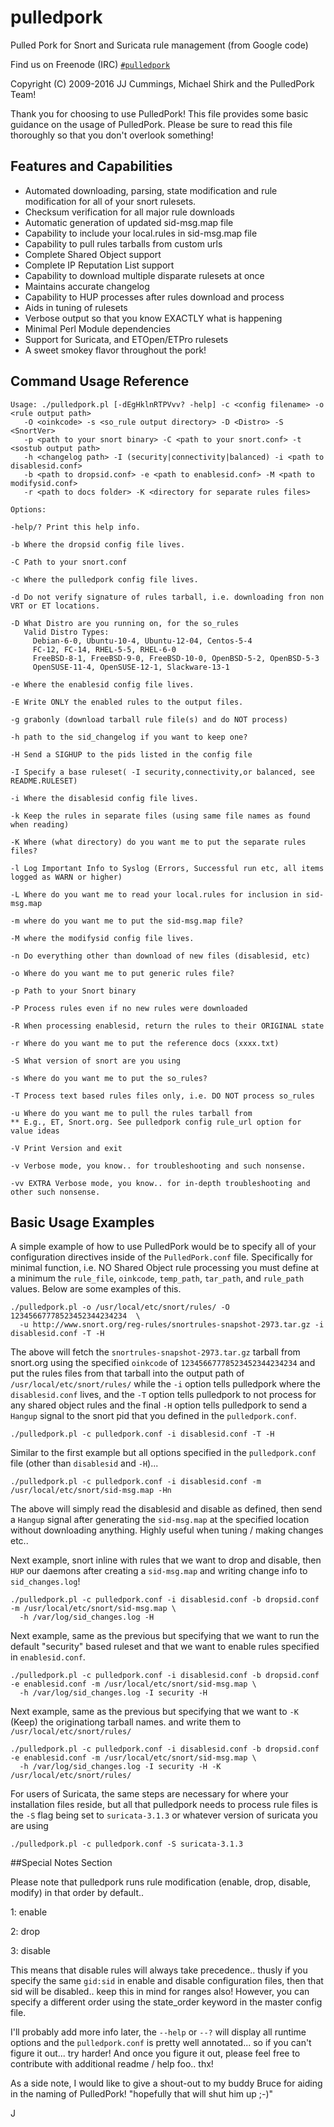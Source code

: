 pulledpork
==========

Pulled Pork for Snort and Suricata rule management (from Google code)

Find us on Freenode (IRC) [`#pulledpork`](https://webchat.freenode.net/?channels=pulledpork)

Copyright (C) 2009-2016 JJ Cummings, Michael Shirk and the PulledPork Team!


Thank you for choosing to use PulledPork!  This file provides some basic
guidance on the usage of PulledPork.  Please be sure to read this file
thoroughly so that you don't overlook something!


## Features and Capabilities

 * Automated downloading, parsing, state modification and rule modification
   for all of your snort rulesets.
 * Checksum verification for all major rule downloads
 * Automatic generation of updated sid-msg.map file
 * Capability to include your local.rules in sid-msg.map file
 * Capability to pull rules tarballs from custom urls
 * Complete Shared Object support
 * Complete IP Reputation List support
 * Capability to download multiple disparate rulesets at once
 * Maintains accurate changelog
 * Capability to HUP processes after rules download and process
 * Aids in tuning of rulesets
 * Verbose output so that you know EXACTLY what is happening
 * Minimal Perl Module dependencies
 * Support for Suricata, and ETOpen/ETPro rulesets
 * A sweet smokey flavor throughout the pork!


## Command Usage Reference

    Usage: ./pulledpork.pl [-dEgHklnRTPVvv? -help] -c <config filename> -o <rule output path>
       -O <oinkcode> -s <so_rule output directory> -D <Distro> -S <SnortVer>
       -p <path to your snort binary> -C <path to your snort.conf> -t <sostub output path>
       -h <changelog path> -I (security|connectivity|balanced) -i <path to disablesid.conf>
       -b <path to dropsid.conf> -e <path to enablesid.conf> -M <path to modifysid.conf>
       -r <path to docs folder> -K <directory for separate rules files>

    Options:

    -help/? Print this help info.

    -b Where the dropsid config file lives.

    -C Path to your snort.conf

    -c Where the pulledpork config file lives.

    -d Do not verify signature of rules tarball, i.e. downloading fron non VRT or ET locations.

    -D What Distro are you running on, for the so_rules
       Valid Distro Types:
         Debian-6-0, Ubuntu-10-4, Ubuntu-12-04, Centos-5-4
         FC-12, FC-14, RHEL-5-5, RHEL-6-0
         FreeBSD-8-1, FreeBSD-9-0, FreeBSD-10-0, OpenBSD-5-2, OpenBSD-5-3
         OpenSUSE-11-4, OpenSUSE-12-1, Slackware-13-1	

    -e Where the enablesid config file lives.

    -E Write ONLY the enabled rules to the output files.

    -g grabonly (download tarball rule file(s) and do NOT process)

    -h path to the sid_changelog if you want to keep one?

    -H Send a SIGHUP to the pids listed in the config file

    -I Specify a base ruleset( -I security,connectivity,or balanced, see README.RULESET)

    -i Where the disablesid config file lives.

    -k Keep the rules in separate files (using same file names as found when reading)

    -K Where (what directory) do you want me to put the separate rules files?

    -l Log Important Info to Syslog (Errors, Successful run etc, all items logged as WARN or higher) 

    -L Where do you want me to read your local.rules for inclusion in sid-msg.map

    -m where do you want me to put the sid-msg.map file?

    -M where the modifysid config file lives.

    -n Do everything other than download of new files (disablesid, etc)

    -o Where do you want me to put generic rules file?

    -p Path to your Snort binary

    -P Process rules even if no new rules were downloaded

    -R When processing enablesid, return the rules to their ORIGINAL state

    -r Where do you want me to put the reference docs (xxxx.txt)

    -S What version of snort are you using

    -s Where do you want me to put the so_rules?

    -T Process text based rules files only, i.e. DO NOT process so_rules

    -u Where do you want me to pull the rules tarball from
    ** E.g., ET, Snort.org. See pulledpork config rule_url option for value ideas

    -V Print Version and exit

    -v Verbose mode, you know.. for troubleshooting and such nonsense.

    -vv EXTRA Verbose mode, you know.. for in-depth troubleshooting and other such nonsense.

## Basic Usage Examples

A simple example of how to use PulledPork would be to specify all of your configuration directives inside of the
`PulledPork.conf` file.  Specifically for minimal function, i.e. NO Shared Object rule processing you must define 
at a minimum the `rule_file`, `oinkcode`, `temp_path`, `tar_path`, and `rule_path` values.  Below are some examples of this.

    ./pulledpork.pl -o /usr/local/etc/snort/rules/ -O 12345667778523452344234234  \
      -u http://www.snort.org/reg-rules/snortrules-snapshot-2973.tar.gz -i disablesid.conf -T -H

The above will fetch the `snortrules-snapshot-2973.tar.gz` tarball from snort.org using the specified `oinkcode` of 
`12345667778523452344234234` and put the rules files from that tarball into the output path of 
`/usr/local/etc/snort/rules/` while the `-i` option tells pulledpork where the
`disablesid.conf` lives, and the `-T` option tells pulledpork to not process for any shared object rules and the final
`-H` option tells pulledpork to send a `Hangup` signal to the snort pid that you defined in the `pulledpork.conf`.

    ./pulledpork.pl -c pulledpork.conf -i disablesid.conf -T -H

Similar to the first example but all options specified in the `pulledpork.conf` file (other than `disablesid` and `-H`)...

    ./pulledpork.pl -c pulledpork.conf -i disablesid.conf -m /usr/local/etc/snort/sid-msg.map -Hn

The above will simply read the disablesid and disable as defined, then send a `Hangup` signal after generating the `sid-msg.map`
at the specified location without downloading anything.
Highly useful when tuning / making changes etc..

Next example, snort inline with rules that we want to drop and disable, then `HUP` our daemons after creating a `sid-msg.map`
and writing change info to `sid_changes.log`!

    ./pulledpork.pl -c pulledpork.conf -i disablesid.conf -b dropsid.conf -m /usr/local/etc/snort/sid-msg.map \
      -h /var/log/sid_changes.log -H

Next example, same as the previous but specifying that we want to run the default "security" based ruleset
and that we want to enable rules specified in `enablesid.conf`.

    ./pulledpork.pl -c pulledpork.conf -i disablesid.conf -b dropsid.conf -e enablesid.conf -m /usr/local/etc/snort/sid-msg.map \
      -h /var/log/sid_changes.log -I security -H

Next example, same as the previous but specifying that we want to `-K` (Keep) the originationg tarball names.
and write them to `/usr/local/etc/snort/rules/`

    ./pulledpork.pl -c pulledpork.conf -i disablesid.conf -b dropsid.conf -e enablesid.conf -m /usr/local/etc/snort/sid-msg.map \
      -h /var/log/sid_changes.log -I security -H -K /usr/local/etc/snort/rules/

For users of Suricata, the same steps are necessary for where your installation files reside, but all that pulledpork needs to process
rule files is the `-S` flag being set to `suricata-3.1.3` or whatever version of suricata you are using

    ./pulledpork.pl -c pulledpork.conf -S suricata-3.1.3


##Special Notes Section

Please note that pulledpork runs rule modification (enable, drop, disable, modify) in that order by default..

1: enable

2: drop

3: disable

This means that disable rules will always take precedence.. thusly if you specify the same `gid:sid` 
in enable and disable configuration files, then that sid will be disabled.. keep this in mind 
for ranges also!  However, you can specify a different order using the state_order keyword in the
master config file.

I'll probably add more info later, the `--help` or `--?` will display all runtime options and the `pulledpork.conf` is
pretty well annotated... so if you can't figure it out... try harder!  And once you figure it out, please feel 
free to contribute with additional readme / help foo.. thx!

As a side note, I would like to give a shout-out to my buddy Bruce for aiding in the naming of PulledPork!
"hopefully that will shut him up ;-)"

J
